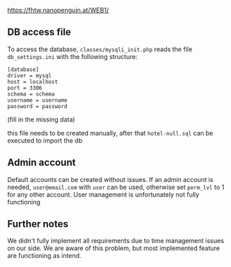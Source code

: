 https://fhtw.nanopenguin.at/WEB1/

## DB access file

To access the database, `classes/mysqli_init.php` reads the file `db_settings.ini` with the following structure:
```
[database]
driver = mysql
host = localhost
port = 3306
schema = schema
username = username
password = password
```
(fill in the missing data)

this file needs to be created manually, after that `hotel-null.sql` can be executed to import the db

## Admin account

Default accounts can be created without issues. If an admin account is needed, `user@email.com` with `user` can be used, otherwise set `perm_lvl` to 1 for any other account. User management is unfortunately not fully functioning

## Further notes

We didn't fully implement all requirements due to time management issues on our side. We are aware of this problem, but most implemented feature are functioning as intend.
